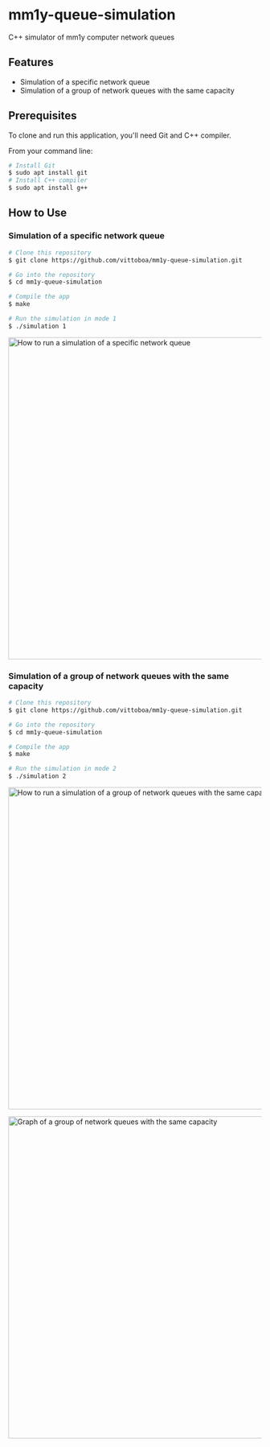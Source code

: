 # mm1y-queue-simulation
C++ simulator of mm1y computer network queues
## Features
* Simulation of a specific network queue
* Simulation of a group of network queues with the same capacity
## Prerequisites
To clone and run this application, you'll need Git and C++ compiler.

From your command line:
```bash
# Install Git
$ sudo apt install git
# Install C++ compiler
$ sudo apt install g++
```
## How to Use
### Simulation of a specific network queue
```bash
# Clone this repository
$ git clone https://github.com/vittoboa/mm1y-queue-simulation.git

# Go into the repository
$ cd mm1y-queue-simulation

# Compile the app
$ make

# Run the simulation in mode 1
$ ./simulation 1
```
<a href="https://imgur.com/NdpZB2b"><img src="https://i.imgur.com/NdpZB2b.gif" width="640" title="How to run a simulation of a specific network queue" /></a>

### Simulation of a group of network queues with the same capacity
```bash
# Clone this repository
$ git clone https://github.com/vittoboa/mm1y-queue-simulation.git

# Go into the repository
$ cd mm1y-queue-simulation

# Compile the app
$ make

# Run the simulation in mode 2
$ ./simulation 2
```
<a href="https://imgur.com/TGKu5do"><img src="https://i.imgur.com/TGKu5do.gif" width="640" title="How to run a simulation of a group of network queues with the same capacity"/></a>

<a href="https://imgur.com/8r96BPe"><img src="https://i.imgur.com/8r96BPe.png" width="640" title="Graph of a group of network queues with the same capacity"/></a>